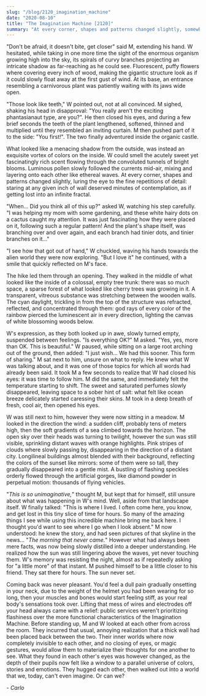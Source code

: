 ```yaml
---
slug: "/blog/2120_imagination_machine"
date: "2020-08-10"
title: "The Imagination Machine [2120]"
summary: "At every corner, shapes and patterns changed slightly, somewhat tickling the eye into getting lost, surrendering to the overwhelmingly deep iterations of detail: staring at any given inch of wall deserved minutes of contemplation, as if getting lost into an infinite fractal."
---
```

"Don't be afraid, it doesn't bite, get closer" said M, extending his hand.
W hesitated, while taking in one more time the sight of the enormous organism growing high into the sky, its spirals of curvy branches projecting an intricate shadow as far-reaching as he could see. Fluorescent, puffy flowers where covering every inch of wood, making the gigantic structure look as if it could slowly float away at the first gust of wind. At its base, an entrance resembling a carnivorous plant was patiently waiting with its jaws wide open.

"Those look like teeth," W pointed out, not at all convinced. M sighed, shaking his head in disapproval: "You really aren't the exciting phantasianaut type, are you?". He then closed his eyes, and during a few brief seconds the teeth of the plant lengthened, softened, thinned and multiplied until they resembled an inviting curtain. M then pushed part of it to the side: "You first!". The two finally adventured inside the organic castle.

What looked like a menacing shadow from the outside, was instead an exquisite vortex of colors on the inside. W could smell the acutely sweet yet fascinatingly rich scent flowing through the convoluted tunnels of bright blooms. Luminous pollen slowly followed the currents mid-air, mixing and layering onto each other like ethereal waves. At every corner, shapes and patterns changed slightly, luring the eye to the fine repetitions of detail: staring at any given inch of wall deserved minutes of contemplation, as if getting lost into an infinite fractal.

"When... Did you think all of this up?" asked W, watching his step carefully. "I was helping my mom with some gardening, and these white hairy dots on a cactus caught my attention. It was just fascinating how they were placed on it, following such a regular pattern! And the plant's shape itself, was branching over and over again, and each branch had tinier dots, and tinier branches on it..."

"I see how that got out of hand," W chuckled, waving his hands towards the alien world they were now exploring. "But I love it" he continued, with a smile that quickly reflected on M's face.

The hike led them through an opening. They walked in the middle of what looked like the inside of a colossal, empty tree trunk: there was so much space, a sparse forest of what looked like cherry trees was growing in it. A transparent, vitreous substance was stretching between the wooden walls. The cyan daylight, trickling in from the top of the structure was refracted, reflected, and concentrated through them: god rays of every color of the rainbow pierced the luminescent air in every direction, lighting the canvas of white blossoming woods below.

W's expression, as they both looked up in awe, slowly turned empty, suspended between feelings. "Is everything OK?" M asked. "Yes, yes, more than OK. This is beautiful." W paused, while sitting on a large root arching out of the ground, then added: "I just wish... We had this sooner. This form of sharing." M sat next to him, unsure on what to reply. He knew what W was talking about, and it was one of those topics for which all words had already been said. It took M a few seconds to realize that W had closed his eyes: it was time to follow him. M did the same, and immediately felt the temperature starting to shift. The sweet and saturated perfumes slowly disappeared, leaving space to a sober hint of salt: what felt like ocean breeze delicately started caressing their skins. M took in a deep breath of fresh, cool air, then opened his eyes.

W was still next to him, however they were now sitting in a meadow. M looked in the direction the wind: a sudden cliff, probably tens of meters high, then the soft gradients of a sea climbed towards the horizon. The open sky over their heads was turning to twilight, however the sun was still visible, sprinkling distant waves with orange highlights. Pink stripes of clouds where slowly passing by, disappearing in the direction of a distant city. Longilineal buildings almost blended with their background, reflecting the colors of the sunset like mirrors: some of them were so tall, they gradually disappeared into a gentle mist. A bustling of flashing speckles orderly flowed through the artificial gorges, like diamond powder in perpetual motion: thousands of flying vehicles.

"*This is so unimaginative,*" thought M, but kept that for himself, still unsure about what was happening in W's mind. Well, aside from that landscape itself. W finally talked: "This is where I lived. I often come here, you know, and get lost in this tiny slice of time for hours. So many of the amazing things I see while using this incredible machine bring me back here. I thought you'd want to see where I go when I look absent." M now understood: he knew the story, and had seen pictures of that skyline in the news... "*The morning that never came.*" However what had always been mere facts, was now being slowly distilled into a deeper understanding. He realized how the sun was still lingering above the waves, yet never touching them. W's memory was resisting the night, almost as if repeatedly asking for "a little more" of that instant. M pushed himself to be a little closer to his friend. They sat there for hours. The sun never set.

Coming back was never pleasant. You'd feel a dull pain gradually onsetting in your neck, due to the weight of the helmet you had been wearing for so long, then your muscles and bones would start feeling stiff, as your real body's sensations took over. Lifting that mess of wires and electrodes off your head always came with a relief: public services weren't prioritizing flashiness over the more functional characteristics of the Imagination Machine. Before standing up, M and W looked at each other from across the room. They incurred that usual, annoying realization that a thick wall had been placed back between the two. Their inner worlds where now completely invisible to each other, and no closing of eyes, or magic gestures, would allow them to materialize their thoughts for one another to see. What they found in each other's eyes was however changed, as the depth of their pupils now felt like a window to a parallel universe of colors, stories and emotions. They hugged each other, then walked out into a world that we, today, can't even imagine. Or can we?

*- Carlo*